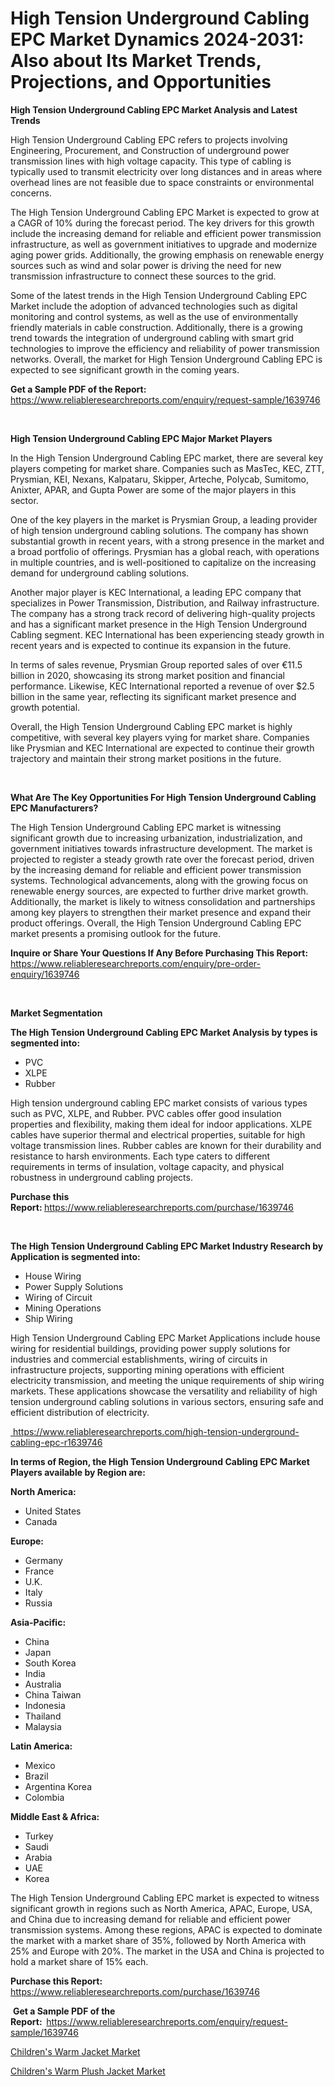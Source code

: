 <p><h1>High Tension Underground Cabling EPC Market Dynamics 2024-2031: Also about Its Market Trends, Projections, and Opportunities</h1></p><p><strong>High Tension Underground Cabling EPC Market Analysis and Latest Trends</strong></p>
<p><p>High Tension Underground Cabling EPC refers to projects involving Engineering, Procurement, and Construction of underground power transmission lines with high voltage capacity. This type of cabling is typically used to transmit electricity over long distances and in areas where overhead lines are not feasible due to space constraints or environmental concerns.</p><p>The High Tension Underground Cabling EPC Market is expected to grow at a CAGR of 10% during the forecast period. The key drivers for this growth include the increasing demand for reliable and efficient power transmission infrastructure, as well as government initiatives to upgrade and modernize aging power grids. Additionally, the growing emphasis on renewable energy sources such as wind and solar power is driving the need for new transmission infrastructure to connect these sources to the grid.</p><p>Some of the latest trends in the High Tension Underground Cabling EPC Market include the adoption of advanced technologies such as digital monitoring and control systems, as well as the use of environmentally friendly materials in cable construction. Additionally, there is a growing trend towards the integration of underground cabling with smart grid technologies to improve the efficiency and reliability of power transmission networks. Overall, the market for High Tension Underground Cabling EPC is expected to see significant growth in the coming years.</p></p>
<p><strong>Get a Sample PDF of the Report:&nbsp;</strong> <a href="https://www.reliableresearchreports.com/enquiry/request-sample/1639746">https://www.reliableresearchreports.com/enquiry/request-sample/1639746</a></p>
<p>&nbsp;</p>
<p><strong>High Tension Underground Cabling EPC Major Market Players</strong></p>
<p><p>In the High Tension Underground Cabling EPC market, there are several key players competing for market share. Companies such as MasTec, KEC, ZTT, Prysmian, KEI, Nexans, Kalpataru, Skipper, Arteche, Polycab, Sumitomo, Anixter, APAR, and Gupta Power are some of the major players in this sector.</p><p>One of the key players in the market is Prysmian Group, a leading provider of high tension underground cabling solutions. The company has shown substantial growth in recent years, with a strong presence in the market and a broad portfolio of offerings. Prysmian has a global reach, with operations in multiple countries, and is well-positioned to capitalize on the increasing demand for underground cabling solutions.</p><p>Another major player is KEC International, a leading EPC company that specializes in Power Transmission, Distribution, and Railway infrastructure. The company has a strong track record of delivering high-quality projects and has a significant market presence in the High Tension Underground Cabling segment. KEC International has been experiencing steady growth in recent years and is expected to continue its expansion in the future.</p><p>In terms of sales revenue, Prysmian Group reported sales of over €11.5 billion in 2020, showcasing its strong market position and financial performance. Likewise, KEC International reported a revenue of over $2.5 billion in the same year, reflecting its significant market presence and growth potential.</p><p>Overall, the High Tension Underground Cabling EPC market is highly competitive, with several key players vying for market share. Companies like Prysmian and KEC International are expected to continue their growth trajectory and maintain their strong market positions in the future.</p></p>
<p>&nbsp;</p>
<p><strong>What Are The Key Opportunities For High Tension Underground Cabling EPC Manufacturers?</strong></p>
<p><p>The High Tension Underground Cabling EPC market is witnessing significant growth due to increasing urbanization, industrialization, and government initiatives towards infrastructure development. The market is projected to register a steady growth rate over the forecast period, driven by the increasing demand for reliable and efficient power transmission systems. Technological advancements, along with the growing focus on renewable energy sources, are expected to further drive market growth. Additionally, the market is likely to witness consolidation and partnerships among key players to strengthen their market presence and expand their product offerings. Overall, the High Tension Underground Cabling EPC market presents a promising outlook for the future.</p></p>
<p><strong>Inquire or Share Your Questions If Any Before Purchasing This Report:</strong> <a href="https://www.reliableresearchreports.com/enquiry/pre-order-enquiry/1639746">https://www.reliableresearchreports.com/enquiry/pre-order-enquiry/1639746</a></p>
<p>&nbsp;</p>
<p><strong>Market Segmentation</strong></p>
<p><strong>The High Tension Underground Cabling EPC Market Analysis by types is segmented into:</strong></p>
<p><ul><li>PVC</li><li>XLPE</li><li>Rubber</li></ul></p>
<p><p>High tension underground cabling EPC market consists of various types such as PVC, XLPE, and Rubber. PVC cables offer good insulation properties and flexibility, making them ideal for indoor applications. XLPE cables have superior thermal and electrical properties, suitable for high voltage transmission lines. Rubber cables are known for their durability and resistance to harsh environments. Each type caters to different requirements in terms of insulation, voltage capacity, and physical robustness in underground cabling projects.</p></p>
<p><strong>Purchase this Report:&nbsp;</strong><a href="https://www.reliableresearchreports.com/purchase/1639746">https://www.reliableresearchreports.com/purchase/1639746</a></p>
<p>&nbsp;</p>
<p><strong>The High Tension Underground Cabling EPC Market Industry Research by Application is segmented into:</strong></p>
<p><ul><li>House Wiring</li><li>Power Supply Solutions</li><li>Wiring of Circuit</li><li>Mining Operations</li><li>Ship Wiring</li></ul></p>
<p><p>High Tension Underground Cabling EPC Market Applications include house wiring for residential buildings, providing power supply solutions for industries and commercial establishments, wiring of circuits in infrastructure projects, supporting mining operations with efficient electricity transmission, and meeting the unique requirements of ship wiring markets. These applications showcase the versatility and reliability of high tension underground cabling solutions in various sectors, ensuring safe and efficient distribution of electricity.</p></p>
<p><a href="https://www.reliableresearchreports.com/high-tension-underground-cabling-epc-r1639746">&nbsp;https://www.reliableresearchreports.com/high-tension-underground-cabling-epc-r1639746</a></p>
<p><strong>In terms of Region, the High Tension Underground Cabling EPC Market Players available by Region are:</strong></p>
<p>
    <p> <strong> North America: </strong>
        <ul>
            <li>United States</li>
            <li>Canada</li>
        </ul>
        </p> 
    <p> <strong> Europe: </strong>
        <ul>
            <li>Germany</li>
            <li>France</li>
            <li>U.K.</li>
            <li>Italy</li>
            <li>Russia</li>
        </ul>
        </p> 
    <p> <strong> Asia-Pacific: </strong>
        <ul>
            <li>China</li>
            <li>Japan</li>
            <li>South Korea</li>
            <li>India</li>
            <li>Australia</li>
            <li>China Taiwan</li>
            <li>Indonesia</li>
            <li>Thailand</li>
            <li>Malaysia</li>
        </ul>
        </p> 
    <p> <strong> Latin America: </strong>
        <ul>
            <li>Mexico</li>
            <li>Brazil</li>
            <li>Argentina Korea</li>
            <li>Colombia</li>
        </ul>
        </p> 
    <p> <strong> Middle East & Africa: </strong>
        <ul>
            <li>Turkey</li>
            <li>Saudi</li>
            <li>Arabia</li>
            <li>UAE</li>
            <li>Korea</li>
        </ul>
    </p>
    </p>
<p><p>The High Tension Underground Cabling EPC market is expected to witness significant growth in regions such as North America, APAC, Europe, USA, and China due to increasing demand for reliable and efficient power transmission systems. Among these regions, APAC is expected to dominate the market with a market share of 35%, followed by North America with 25% and Europe with 20%. The market in the USA and China is projected to hold a market share of 15% each.</p></p>
<p><strong>Purchase this Report: </strong><a href="https://www.reliableresearchreports.com/purchase/1639746">https://www.reliableresearchreports.com/purchase/1639746</a></p>
<p>&nbsp;<strong>Get a Sample PDF of the Report:&nbsp;&nbsp;</strong><a href="https://www.reliableresearchreports.com/enquiry/request-sample/1639746">https://www.reliableresearchreports.com/enquiry/request-sample/1639746</a></p>
<p><strong></strong></p>
<p><p><a href="https://github.com/zolotuy145/Market-Research-Report-List-1/blob/main/childrens-warm-jacket-market.md">Children's Warm Jacket Market</a></p><p><a href="https://github.com/nafisalvee228/Market-Research-Report-List-1/blob/main/childrens-warm-plush-jacket-market.md">Children's Warm Plush Jacket Market</a></p></p>